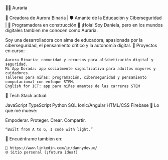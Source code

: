 👩‍💻 Auraria

🌅 Creadora de Aurora Binaria | 🛡️ Amante de la Educación y Ciberseguridad | 🔐 Programadora en construcción
👋 ¡Hola! Soy Daniela, pero en los mundos digitales tambien me conocen como Auraria.

Soy una desarrolladora con alma de educadora, apasionada por la ciberseguridad, el pensamiento crítico y la autonomía digital.
🚀 Proyectos en curso:

    Aurora Binaria: comunidad y recursos para alfabetización digital y seguridad.
    Mi App Dorada: app socialmente significativa para adultos mayores y cuidadores.
    Talleres para niñas: programación, ciberseguridad y pensamiento computacional con enfoque STEM.
    English for ICT: app para niñas amantes de las carreras STEM

🧠 Tech Stack actual:

JavaScript TypeScript Python SQL Ionic/Angular HTML/CSS Firebase
🌈 Lo que me mueve:

Empoderar. Proteger. Crear. Compartir.

    “Built from A to G, I code with light.”

👣 Encuéntrame también en:

    💼 https://www.linkedin.com/in/dannydevux/
    🌐 Sitio personal (¡futura idea!)
